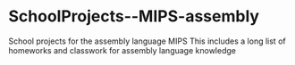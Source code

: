 # SchoolProjects--MIPS-assembly
School projects for the assembly language MIPS
This includes a long list of homeworks and classwork for assembly language knowledge
